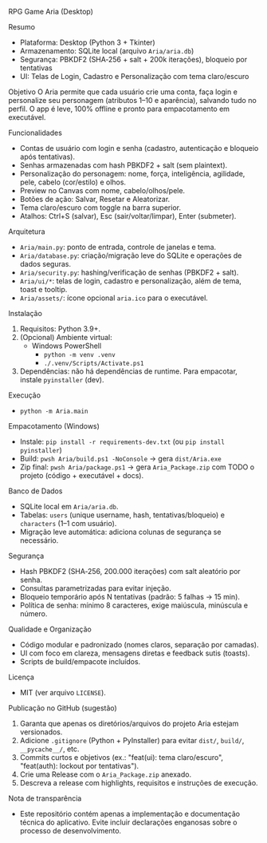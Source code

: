 RPG Game Aria (Desktop)

Resumo
- Plataforma: Desktop (Python 3 + Tkinter)
- Armazenamento: SQLite local (arquivo `Aria/aria.db`)
- Segurança: PBKDF2 (SHA‑256 + salt + 200k iterações), bloqueio por tentativas
- UI: Telas de Login, Cadastro e Personalização com tema claro/escuro

Objetivo
O Aria permite que cada usuário crie uma conta, faça login e personalize seu personagem (atributos 1–10 e aparência), salvando tudo no perfil. O app é leve, 100% offline e pronto para empacotamento em executável.

Funcionalidades
- Contas de usuário com login e senha (cadastro, autenticação e bloqueio após tentativas).
- Senhas armazenadas com hash PBKDF2 + salt (sem plaintext).
- Personalização do personagem: nome, força, inteligência, agilidade, pele, cabelo (cor/estilo) e olhos.
- Preview no Canvas com nome, cabelo/olhos/pele.
- Botões de ação: Salvar, Resetar e Aleatorizar.
- Tema claro/escuro com toggle na barra superior.
- Atalhos: Ctrl+S (salvar), Esc (sair/voltar/limpar), Enter (submeter).

Arquitetura
- `Aria/main.py`: ponto de entrada, controle de janelas e tema.
- `Aria/database.py`: criação/migração leve do SQLite e operações de dados seguras.
- `Aria/security.py`: hashing/verificação de senhas (PBKDF2 + salt).
- `Aria/ui/*`: telas de login, cadastro e personalização, além de tema, toast e tooltip.
- `Aria/assets/`: ícone opcional `aria.ico` para o executável.

Instalação
1) Requisitos: Python 3.9+.
2) (Opcional) Ambiente virtual:
   - Windows PowerShell
     - `python -m venv .venv`
     - `./.venv/Scripts/Activate.ps1`
3) Dependências: não há dependências de runtime. Para empacotar, instale `pyinstaller` (dev).

Execução
- `python -m Aria.main`

Empacotamento (Windows)
- Instale: `pip install -r requirements-dev.txt` (ou `pip install pyinstaller`)
- Build: `pwsh Aria/build.ps1 -NoConsole` → gera `dist/Aria.exe`
- Zip final: `pwsh Aria/package.ps1` → gera `Aria_Package.zip` com TODO o projeto (código + executável + docs).

Banco de Dados
- SQLite local em `Aria/aria.db`.
- Tabelas: `users` (unique username, hash, tentativas/bloqueio) e `characters` (1–1 com usuário).
- Migração leve automática: adiciona colunas de segurança se necessário.

Segurança
- Hash PBKDF2 (SHA‑256, 200.000 iterações) com salt aleatório por senha.
- Consultas parametrizadas para evitar injeção.
- Bloqueio temporário após N tentativas (padrão: 5 falhas → 15 min).
- Política de senha: mínimo 8 caracteres, exige maiúscula, minúscula e número.

Qualidade e Organização
- Código modular e padronizado (nomes claros, separação por camadas).
- UI com foco em clareza, mensagens diretas e feedback sutis (toasts).
- Scripts de build/empacote incluídos.

Licença
- MIT (ver arquivo `LICENSE`).

Publicação no GitHub (sugestão)
1. Garanta que apenas os diretórios/arquivos do projeto Aria estejam versionados.
2. Adicione `.gitignore` (Python + PyInstaller) para evitar `dist/`, `build/`, `__pycache__/`, etc.
3. Commits curtos e objetivos (ex.: "feat(ui): tema claro/escuro", "feat(auth): lockout por tentativas").
4. Crie uma Release com o `Aria_Package.zip` anexado.
5. Descreva a release com highlights, requisitos e instruções de execução.

Nota de transparência
- Este repositório contém apenas a implementação e documentação técnica do aplicativo. Evite incluir declarações enganosas sobre o processo de desenvolvimento.
